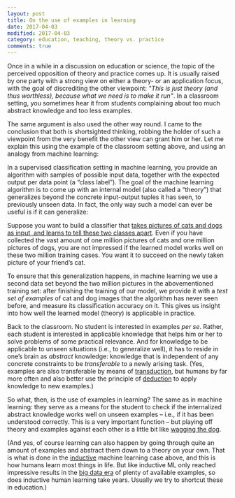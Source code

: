 ```yaml
---
layout: post
title: On the use of examples in learning
date: 2017-04-03
modified: 2017-04-03
category: education, teaching, theory vs. practice
comments: true
---
```


Once in a while in a discussion on education or science, the topic of the perceived opposition of theory and practice comes up. It is usually raised by one party with a strong view on either a theory- or an application focus, with the goal of discrediting the other viewpoint: _"This is just theory (and thus worthless), because what we need is to make it run"_. In a classroom setting, you sometimes hear it from students complaining about too much abstract knowledge and too less examples.

<!-- more -->

The same argument is also used the other way round. I came to the conclusion that both is shortsighted thinking, robbing the holder of such a viewpoint from the very benefit the other view can grant him or her. Let me explain this using the example of the classroom setting above, and using an analogy from machine learning:


In a supervised classification setting in machine learning, you provide an algorithm with samples of possible input data, together with the expected output per data point (a “class label”). The goal of the machine learning algorithm is to come up with an internal model (also called a “theory”) that generalizes beyond the concrete input-output tuples it has seen, to previously unseen data. In fact, the only way such a model can ever be useful is if it can generalize:

Suppose you want to build a classifier that [takes pictures of cats and dogs as input, and learns to tell these two classes apart](https://www.kaggle.com/c/dogs-vs-cats). Even if you have collected the vast amount of one million pictures of cats and one million pictures of dogs, you are not impressed if the learned model works well on these two million training cases. You want it to succeed on the newly taken picture of your friend’s cat.

To ensure that this generalization happens, in machine learning we use a second data set beyond the two million pictures in the abovementioned training set: after finishing the training of our model, we provide it with a _test set of examples_ of cat and dog images that the algorithm has never seen before, and measure its classification accuracy on it. This gives us insight into how well the learned model (theory) is applicable in practice.

Back to the classroom. No student is interested in examples _per se_. Rather, each student is interested in applicable knowledge that helps him or her to solve problems of some practical relevance. And for knowledge to be applicable to unseen situations (i.e., to generalize well), it has to reside in one’s brain as _abstract_ knowledge: knowledge that is independent of any concrete constraints to be _transferable_ to a newly arising task. (Yes, examples are also transferable by means of [transduction](https://en.wikipedia.org/wiki/Transduction_(machine_learning)), but humans by far more often and also better use the principle of [deduction](https://en.wikipedia.org/wiki/Deductive_reasoning) to apply knowledge to new examples.)

So what, then, is the use of examples in learning? The same as in machine learning: they serve as a means for the student to check if the internalized abstract knowledge works well on unseen examples – i.e., if it has been understood correctly. This is a very important function – but playing off theory and examples against each other is a little bit like [wagging the dog](https://www.youtube.com/watch?v=CNo0BicRM8k). 

(And yes, of course learning can also happen by going through quite an amount of examples and abstract them down to a theory on your own. That is what is done in the [inductive](https://en.wikipedia.org/wiki/Inductive_reasoning) machine learning case above, and this is how humans learn most things in life. But like inductive ML only reached impressive results in the [big data era](https://www.slideshare.net/thilo_stadelmann/der-wert-von-daten-in-zeiten-von-big-data) of plenty of available examples, so does inductive human learning take years. Usually we try to shortcut these in education.)
